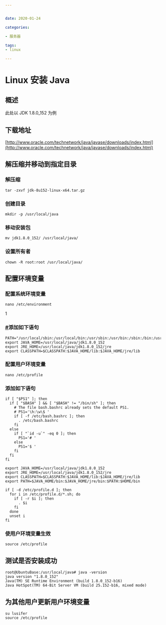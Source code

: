 ```yaml
---


date: 2020-01-24

categories:

- 服务器

tags:
- linux

---
```


# Linux 安装 Java

## 概述

此处以 JDK 1.8.0_152 为例

## 下载地址

[http://www.oracle.com/technetwork/java/javase/downloads/index.html](http://www.oracle.com/technetwork/java/javase/downloads/index.html)

## 解压缩并移动到指定目录

### 解压缩

```
tar -zxvf jdk-8u152-linux-x64.tar.gz
```

### 创建目录

```
mkdir -p /usr/local/java
```

### 移动安装包

```
mv jdk1.8.0_152/ /usr/local/java/
```

### 设置所有者

```
chown -R root:root /usr/local/java/
```

## 配置环境变量

### 配置系统环境变量

```
nano /etc/environment
```

1

### [#](https://funtl.com/zh/linux/Linux-%E5%AE%89%E8%A3%85-Java.html#%E6%B7%BB%E5%8A%A0%E5%A6%82%E4%B8%8B%E8%AF%AD%E5%8F%A5)添加如下语句

```
PATH="/usr/local/sbin:/usr/local/bin:/usr/sbin:/usr/bin:/sbin:/bin:/usr/games:/usr/local/games"
export JAVA_HOME=/usr/local/java/jdk1.8.0_152
export JRE_HOME=/usr/local/java/jdk1.8.0_152/jre
export CLASSPATH=$CLASSPATH:$JAVA_HOME/lib:$JAVA_HOME/jre/lib
```

### 配置用户环境变量

```
nano /etc/profile
```

### 添加如下语句

```
if [ "$PS1" ]; then
  if [ "$BASH" ] && [ "$BASH" != "/bin/sh" ]; then
    # The file bash.bashrc already sets the default PS1.
    # PS1='\h:\w\$ '
    if [ -f /etc/bash.bashrc ]; then
      . /etc/bash.bashrc
    fi
  else
    if [ "`id -u`" -eq 0 ]; then
      PS1='# '
    else
      PS1='$ '
    fi
  fi
fi

export JAVA_HOME=/usr/local/java/jdk1.8.0_152
export JRE_HOME=/usr/local/java/jdk1.8.0_152/jre
export CLASSPATH=$CLASSPATH:$JAVA_HOME/lib:$JAVA_HOME/jre/lib
export PATH=$JAVA_HOME/bin:$JAVA_HOME/jre/bin:$PATH:$HOME/bin

if [ -d /etc/profile.d ]; then
  for i in /etc/profile.d/*.sh; do
    if [ -r $i ]; then
      . $i
    fi
  done
  unset i
fi
```

### 使用户环境变量生效

```
source /etc/profile
```

## 测试是否安装成功

```
root@UbuntuBase:/usr/local/java# java -version
java version "1.8.0_152"
Java(TM) SE Runtime Environment (build 1.8.0_152-b16)
Java HotSpot(TM) 64-Bit Server VM (build 25.152-b16, mixed mode)
```

## 为其他用户更新用户环境变量

```
su lusifer
source /etc/profile
```

